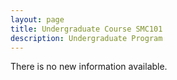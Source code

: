 ```yaml
---
layout: page
title: Undergraduate Course SMC101
description: Undergraduate Program
---
```

There is no new information available.
